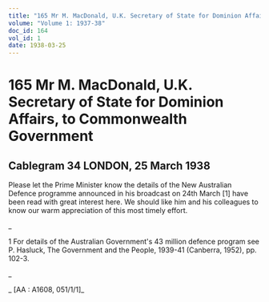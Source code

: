 ```yaml
---
title: "165 Mr M. MacDonald, U.K. Secretary of State for Dominion Affairs, to Commonwealth Government"
volume: "Volume 1: 1937-38"
doc_id: 164
vol_id: 1
date: 1938-03-25
---
```


# 165 Mr M. MacDonald, U.K. Secretary of State for Dominion Affairs, to Commonwealth Government

## Cablegram 34 LONDON, 25 March 1938

Please let the Prime Minister know the details of the New Australian Defence programme announced in his broadcast on 24th March [1] have been read with great interest here. We should like him and his colleagues to know our warm appreciation of this most timely effort.

_

1 For details of the Australian Government's 43 million defence program see P. Hasluck, The Government and the People, 1939-41 (Canberra, 1952), pp. 102-3.

_

_ [AA : A1608, 051/1/1]_
